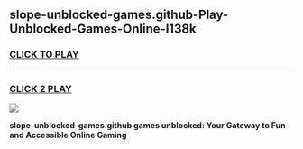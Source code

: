 
## slope-unblocked-games.github-Play-Unblocked-Games-Online-l138k
<h3>
<a href="https://premium76.site?title=slope-unblocked-games.github&ref=24A">CLICK TO PLAY</a></h3>
<hr>

<h3>
<a href="https://premium76.site?title=slope-unblocked-games.github&ref=24A">CLICK 2 PLAY</a>
  
</h3>

<a href="https://premium76.site?title=slope-unblocked-games.github&ref=24A"><img src="https://clearcache.store/games.png"></a>


**slope-unblocked-games.github games unblocked: Your Gateway to Fun and Accessible Online Gaming**
